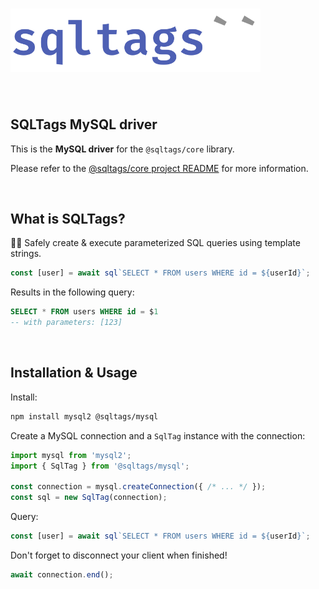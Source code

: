 # <img src="https://raw.githubusercontent.com/brombal/sqltags/v1/sqltags-logo.svg" width="400" alt="sqltags project logo" title="sqltags" />

<br>

## SQLTags MySQL driver 

This is the **MySQL driver** for the `@sqltags/core` library.

Please refer to the [@sqltags/core project README](https://github.com/brombal/sqltags/#readme) for more information.

<br>

## What is SQLTags?

🔧✨ Safely create & execute parameterized SQL queries using template strings.

```ts
const [user] = await sql`SELECT * FROM users WHERE id = ${userId}`;
```

Results in the following query:

```sql
SELECT * FROM users WHERE id = $1
-- with parameters: [123]
```

<br>

## Installation & Usage

Install:

```sh
npm install mysql2 @sqltags/mysql
```

Create a MySQL connection and a `SqlTag` instance with the connection:

```ts
import mysql from 'mysql2';
import { SqlTag } from '@sqltags/mysql';

const connection = mysql.createConnection({ /* ... */ });
const sql = new SqlTag(connection);
```

Query:

```ts
const [user] = await sql`SELECT * FROM users WHERE id = ${userId}`;
```

Don't forget to disconnect your client when finished!

```ts
await connection.end();
```
